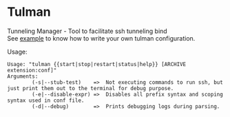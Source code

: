 # Tulman
Tunneling Manager - Tool to facilitate ssh tunneling bind</br>
See [example](https://github.com/choiman1559/tulman/blob/master/example/example.conf) to know how to write your own tulman configuration.

Usage:
```angular2html
Usage: "tulman {{start|stop|restart|status|help}} [ARCHIVE extension:conf]"
Arguments:
        (-s|--stub-test)    =>  Not executing commands to run ssh, but just print them out to the terminal for debug purpose.
        (-e|--disable-expr) =>  Disables all prefix syntax and scoping syntax used in conf file.
        (-d|--debug)        =>  Prints debugging logs during parsing.
```
